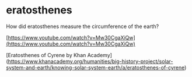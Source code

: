 # eratosthenes
How did eratosthenes measure the circumference of the earth?

[https://www.youtube.com/watch?v=Mw30CgaXiQw](https://www.youtube.com/watch?v=Mw30CgaXiQw)

[Eratosthenes of Cyrene by Khan Academy] (https://www.khanacademy.org/humanities/big-history-project/solar-system-and-earth/knowing-solar-system-earth/a/eratosthenes-of-cyrene)
